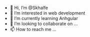 - 👋 Hi, I’m @Skhalfe
- 👀 I’m interested in web development
- 🌱 I’m currently learning Anhgular
- 💞️ I’m looking to collaborate on ...
- 📫 How to reach me ...

<!---
Skhalfe/Skhalfe is a ✨ special ✨ repository because its `README.md` (this file) appears on your GitHub profile.
You can click the Preview link to take a look at your changes.
--->
